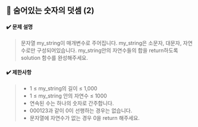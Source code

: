 ## :blue_book: 숨어있는 숫자의 덧셈 (2)

#### :heavy_check_mark: 문제 설명 
> 문자열 my_string이 매개변수로 주어집니다. my_string은 소문자, 대문자, 자연수로만 구성되어있습니다. my_string안의 자연수들의 합을 return하도록 solution 함수를 완성해주세요.

#### :heavy_check_mark: 제한사항
> * 1 ≤ my_string의 길이 ≤ 1,000
> * 1 ≤ my_string 안의 자연수 ≤ 1000
> * 연속된 수는 하나의 숫자로 간주합니다.
> * 000123과 같이 0이 선행하는 경우는 없습니다.
> * 문자열에 자연수가 없는 경우 0을 return 해주세요.

